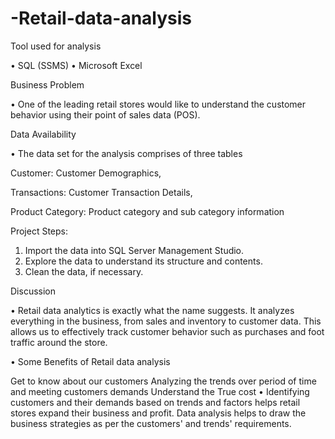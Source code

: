 # -Retail-data-analysis

Tool used for analysis

• SQL (SSMS)
• Microsoft Excel


Business Problem

• One of the leading retail stores would like to understand the customer behavior using their point of sales data (POS).

Data Availability

• The data set for the analysis comprises of three tables

Customer: Customer Demographics,

Transactions: Customer Transaction Details,

Product Category: Product category and sub category information

Project Steps:

1. Import the data into SQL Server Management Studio.
2. Explore the data to understand its structure and contents.
3. Clean the data, if necessary.

Discussion

• Retail data analytics is exactly what the name suggests. It analyzes everything in the business, from sales and inventory to customer data. This allows us to effectively track customer behavior such as purchases and foot traffic around the store.

• Some Benefits of Retail data analysis

Get to know about our customers
Analyzing the trends over period of time and meeting customers demands
Understand the True cost
• Identifying customers and their demands based on trends and factors helps retail stores expand their business and profit. Data analysis helps to draw the business strategies as per the customers' and trends' requirements.
